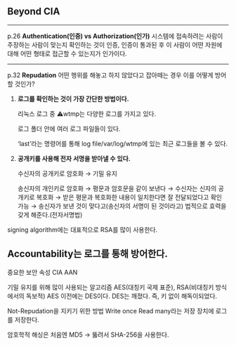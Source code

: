 ## Beyond CIA
---
p.26
**Authentication(인증) vs Authorization(인가)**
시스템에 접속하려는 사람이 주장하는 사람이 맞는지 확인하는 것이 인증,
인증이 통과된 후 이 사람이 어떤 자원에 대해 어떤 형태로 접근할 수 있는지가 인가이다.
  
---
p.32
**Repudation**
어떤 행위를 해놓고 하지 않았다고 잡아떼는 경우
이를 어떻게 방어할 것인가?
1. **로그를 확인하는 것이 가장 간단한 방법이다.**
    
    리눅스 로그 중 ⚠️wtmp는 다양한 로그를 가지고 있다.
    
    로그 폴더 안에 여러 로그 파일들이 있다.
    
      
    
    ‘last’라는 명령어를 통해 log file/var/log/wtmp에 있는 최근 로그들을 볼 수 있다.
    
  
1. **공개키를 사용해 전자 서명을 받아낼 수 있다.**
    
    수신자의 공개키로 암호화 → 기밀 유지
    
    송신자의 개인키로 암호화 → 평문과 암호문을 같이 보낸다 → 수신자는 신자의 공개키로 복호화 → 받은 평문과 복호화한 내용이 일치한다면 잘 전달되었다고 확인 가능 → 송신자가 보낸 것이 맞다고(송신자의 서명이 된 것이라고) 법적으로 효력을 갖게 해준다.(전자서명법)
    
  
signing algorithm에는 대표적으로 RSA를 많이 사용한다.
  
Accountability는 로그를 통해 방어한다.
---
중요한 보안 속성
CIA AAN
  
기밀 유지를 위해 많이 사용되는 알고리즘
AES(대칭키 국제 표준), RSA(비대칭키 방식에서의 독보적)
AES 이전에는 DES이다.
DES는 깨졌다. 즉, 키 없이 해독이되었다.
  
Not-Repudation을 지키기 위한 방법
Write once Read many라는 저장 장치에 로그를 저장한다.
  
암호학적 해싱은 처음엔 MD5 → 뚫려서 SHA-256을 사용한다.
